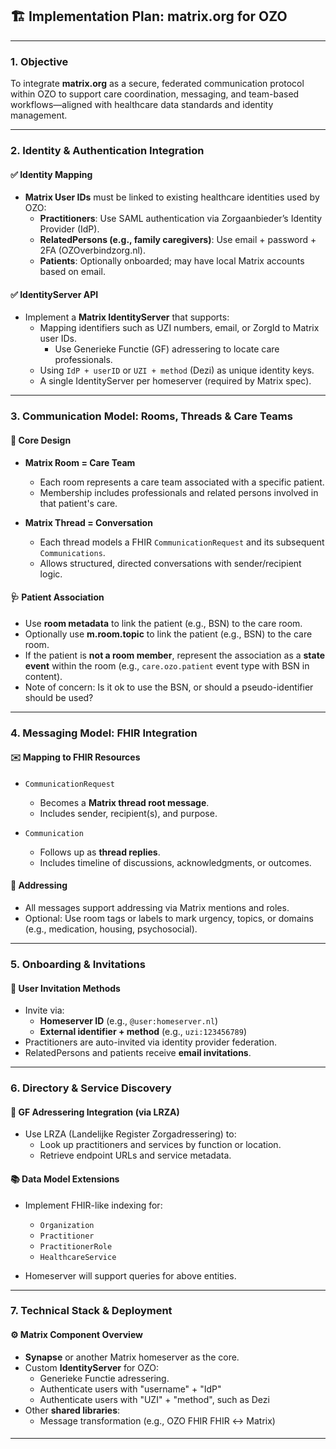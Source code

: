 
## 🏗️ Implementation Plan: matrix.org for OZO

---

### **1. Objective**

To integrate **matrix.org** as a secure, federated communication protocol within OZO to support care coordination, messaging, and team-based workflows—aligned with healthcare data standards and identity management.

---

### **2. Identity & Authentication Integration**

#### ✅ Identity Mapping

- **Matrix User IDs** must be linked to existing healthcare identities used by OZO:
  - **Practitioners**: Use SAML authentication via Zorgaanbieder’s Identity Provider (IdP).
  - **RelatedPersons (e.g., family caregivers)**: Use email + password + 2FA (OZOverbindzorg.nl).
  - **Patients**: Optionally onboarded; may have local Matrix accounts based on email.

#### ✅ IdentityServer API

- Implement a **Matrix IdentityServer** that supports:
  - Mapping identifiers such as UZI numbers, email, or ZorgId to Matrix user IDs.
    - Use Generieke Functie (GF) adressering to locate care professionals.
  - Using `IdP + userID` or `UZI + method` (Dezi) as unique identity keys.
  - A single IdentityServer per homeserver (required by Matrix spec).

---

### **3. Communication Model: Rooms, Threads & Care Teams**

#### 🧠 Core Design

- **Matrix Room = Care Team**

  - Each room represents a care team associated with a specific patient.
  - Membership includes professionals and related persons involved in that patient's care.

- **Matrix Thread = Conversation**

  - Each thread models a FHIR `CommunicationRequest` and its subsequent `Communications`.
  - Allows structured, directed conversations with sender/recipient logic.

#### 🩺 Patient Association

- Use **room metadata** to link the patient (e.g., BSN) to the care room.
- Optionally use **m.room.topic**  to link the patient (e.g., BSN) to the care room.
- If the patient is **not a room member**, represent the association as a **state event** within the room (e.g., `care.ozo.patient` event type with BSN in content).
- Note of concern: Is it ok to use the BSN, or should a pseudo-identifier should be used?

---

### **4. Messaging Model: FHIR Integration**

#### ✉️ Mapping to FHIR Resources

- `CommunicationRequest`

  - Becomes a **Matrix thread root message**.
  - Includes sender, recipient(s), and purpose.

- `Communication`

  - Follows up as **thread replies**.
  - Includes timeline of discussions, acknowledgments, or outcomes.

#### 🧭 Addressing

- All messages support addressing via Matrix mentions and roles.
- Optional: Use room tags or labels to mark urgency, topics, or domains (e.g., medication, housing, psychosocial).

---

### **5. Onboarding & Invitations**

#### 📨 User Invitation Methods

- Invite via:
  - **Homeserver ID** (e.g., `@user:homeserver.nl`)
  - **External identifier + method** (e.g., `uzi:123456789`)
- Practitioners are auto-invited via identity provider federation.
- RelatedPersons and patients receive **email invitations**.

---

### **6. Directory & Service Discovery**

#### 🔎 GF Adressering Integration (via LRZA)

- Use LRZA (Landelijke Register Zorgadressering) to:
  - Look up practitioners and services by function or location.
  - Retrieve endpoint URLs and service metadata.

#### 📚 Data Model Extensions

- Implement FHIR-like indexing for:

  - `Organization`
  - `Practitioner`
  - `PractitionerRole`
  - `HealthcareService`

- Homeserver will support queries for above entities.

---

### **7. Technical Stack & Deployment**

#### ⚙️ Matrix Component Overview

- **Synapse** or another Matrix homeserver as the core.
- Custom **IdentityServer** for OZO:
  - Generieke Functie adressering.
  - Authenticate users with "username" + "IdP"
  - Authenticate users with "UZI" + "method", such as Dezi
- Other **shared libraries**:
  - Message transformation (e.g., OZO FHIR FHIR ↔ Matrix)

####

---
